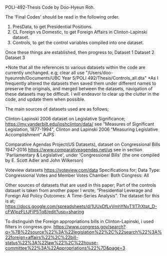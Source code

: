 POLI-492-Thesis Code by Doo-Hyeun Roh. 

The 'Final Codes' should be read in the following order. 
  1. PresData, to get Presidential Positions. 
  2. CL Foreign vs Domestic, to get Foreign Affairs in Clinton-Lapinski dataset. 
  3. Controls, to get the control variables compiled into one dataset. 

Once these things are established, then progress to; 
Dataset 1
Dataset 2
Dataset 3

*Note that all the references to various datasets within the code are currently unchanged. e.g; 
clear all
use "/Users/doo-hyeunroh/Documents/UBC Year 5/POLI 492/Thesis/Controls_all.dta"
*As I frequently altered the datasets then saved them under different names to preserve the originals, and merged between the datasets, navigation of these datasets may be difficult. I will endeavor to clear up the clutter in the code, and update them when possible. 


The main sources of datasets used are as follows; 

Clinton-Lapinski 2006 dataset on Legislative Significance; 
https://my.vanderbilt.edu/joshclinton/data/
    see "Measures of Significant Legislation, 1877-1994", Clinton and Lapinski 2006 “Measuring Legislative Accomplishment” AJPS

Comparative Agendas Project(US Datasets), dataset on Congressional Bills 1947-2016
https://www.comparativeagendas.net/us
    see in section 'Parliamentary & Legislative', under 'Congressional Bills' (the one compiled by E. Scott Adler and John Wilkerson)
   
Voteview datasets
https://voteview.com/data
Specifications for; 
    Data Type: Congressional Votes and Member Votes
    Chamber: Both
    Congress: All

Other sources of datasets that are used in this paper; 
Part of the controls dataset is taken from another paper I wrote, “Presidential Leverage and Foreign Aid Policy Outcomes: A Time-Series Analysis”. The dataset for this is at; https://docs.google.com/spreadsheets/d/1UUxDfLvVmhYNyT1lT7rXtpt_D-cFWIpzFLtJFiP5Tq8/edit?usp=sharing

To distinguish the Foreign appropriations bills in Clinton-Lapinski, i used filters in congress.gov. 
https://www.congress.gov/search?q=%7B%22source%22%3A%22legislation%22%2C%22search%22%3A%22foreign+affairs%22%2C%22bill-status%22%3A%22law%22%2C%22house-committee%22%3A%22Appropriations%22%7D&page=3





















